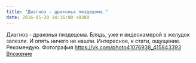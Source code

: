 ```yaml
---
title: "Диагноз - драконья пиздецома."
date: 2016-05-20 14:36:00 +0300
---
```


Диагноз - драконья пиздецома.
Блядь, уже и видеокамерой в желудок залезли. И опять ничего не нашли. Интересное, к стати, ощущение. Рекомендую.
Фотография
<a class="vk-attach" href="https://vk.com/photo41076938_415843393">https://vk.com/photo41076938_415843393</a>
<a class="vk-attach" href="https://vk.com/photo41076938_415843393">Вложение</a>

